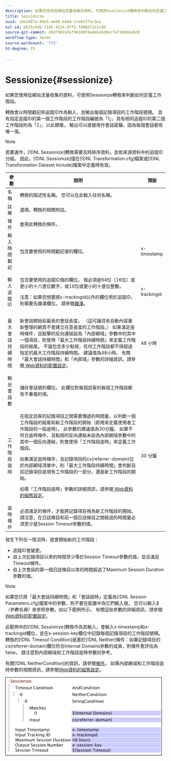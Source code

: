```yaml
---
description: 如果您使用從網站流量收集的資料，可使用Sessionize轉換來判斷如何定義工作階段。
title: Sessionize
uuid: c6e2487a-80e5-4e00-b4d4-2ce013fac3ea
exl-id: bb25cb4b-7185-4524-8ff5-740b672e1cd9
source-git-commit: d9df90242ef96188f4e4b5e6d04cfef196b0a628
workflow-type: tm+mt
source-wordcount: '773'
ht-degree: 1%

---
```


# Sessionize{#sessionize}

如果您使用從網站流量收集的資料，可使用Sessionize轉換來判斷如何定義工作階段。

轉換會以時間戳記和追蹤ID作為輸入，並輸出每個記錄項目的工作階段號碼。 具有指定追蹤ID的第一個工作階段的工作階段編號為「1」，具有相同追蹤ID的第二個工作階段則為「2」，以此類推。 輸出可以直接用作會話密鑰，因為每個會話都有唯一值。

>[!NOTE]
>
>若要運作，[!DNL Sessionize]轉換需要及時排序資料，並依來源資料中的追蹤ID分組。 因此，[!DNL Sessionize]僅在[!DNL Transformation.cfg]檔案或[!DNL Transformation Dataset Include]檔案中定義時有效。

<table id="table_34984DF9340149C0A5016F08EABAD158"> 
 <thead> 
  <tr> 
   <th colname="col1" class="entry"> 參數 </th> 
   <th colname="col2" class="entry"> 說明 </th> 
   <th colname="col3" class="entry"> 預設 </th> 
  </tr> 
 </thead>
 <tbody> 
  <tr> 
   <td colname="col1"> 名稱 </td> 
   <td colname="col2"> 轉換的描述性名稱。 您可以在此輸入任何名稱。 </td> 
   <td colname="col3"> </td> 
  </tr> 
  <tr> 
   <td colname="col1"> 註解 </td> 
   <td colname="col2"> 選填。轉換的相關附註。 </td> 
   <td colname="col3"> </td> 
  </tr> 
  <tr> 
   <td colname="col1"> 條件 </td> 
   <td colname="col2"> 套用此轉換的條件。 </td> 
   <td colname="col3"> </td> 
  </tr> 
  <tr> 
   <td colname="col1"> 輸入時間戳記 </td> 
   <td colname="col2"> 包含要使用的時間戳記值的欄位。 </td> 
   <td colname="col3"> x-timestamp </td> 
  </tr> 
  <tr> 
   <td colname="col1"> 輸入追蹤ID </td> 
   <td colname="col2"> <p>包含要使用的追蹤ID值的欄位。 值必須是64位（16位）或更小的十六進位數字，或16位或更小的十進位整數。 </p> <p> <p>注意：如果您想要將x-trackingid以外的欄位用於追蹤ID，則需要先雜湊欄位。 請參閱<a href="../../../../../home/c-dataset-const-proc/c-data-trans/c-transf-types/c-standard-transf/c-hash.md#concept-9c353923264941c3aea4428fed66d369">雜湊</a>。 </p> </p> </td> 
   <td colname="col3"> x-trackingid </td> 
  </tr> 
  <tr> 
   <td colname="col1"> <p>最大會話持續時間 </p> </td> 
   <td colname="col2">新會話開始前最長的會話長度。 （這可讓具有自動內容重新整理的網頁不會建立任意長度的工作階段。） 如果滿足<span class="wintitle">逾時條件</span>，且點擊的反向連結設為「內部網域」參數中的其中一個項目，則使用「最大工作階段持續時間」來定義工作階段的結尾。 不論包含多少點按，任何工作階段都不得超過指定的最大工作階段持續時間。 建議值為48小時。 有關「最大會話持續時間」和「內部域」參數的詳細資訊，請參閱<a href="../../../../../home/c-dataset-const-proc/c-config-web-data/c-config-web-data.md#concept-9a306b65483a484bb3f6f3c1d7e77519"> Web資料的配置設定</a>。 </td> 
   <td colname="col3"> 48 小時 </td> 
  </tr> 
  <tr> 
   <td colname="col1"> 輸出會話數 </td> 
   <td colname="col2"> 儲存會話號的欄位。 此欄位對每個訪客的每個工作階段都有不重複的值。 </td> 
   <td colname="col3"> </td> 
  </tr> 
  <tr> 
   <td colname="col1"> 工作階段逾時 </td> 
   <td colname="col2"> <p>在指定訪客的記錄項目之間需要傳遞的時間量，以判斷一個工作階段的結尾和新工作階段的開始（即用來定義使用者工作階段的一般逾時）。 此參數的建議值為30分鐘。 如果不符合逾時條件，且點按的反向連結未設為內部網域參數中的其中一個反向連結，則會使用「工作階段逾時」來定義工作階段。 </p> <p> 如果滿足逾時條件，且記錄項目的cs(referrer-domain)位於內部網域清單中，則「最大工作階段持續時間」會判斷目前記錄項目是現有工作階段的一部分，還是新工作階段的開始。 </p> <p> 如需「工作階段逾時」參數的詳細資訊，請參閱<a href="../../../../../home/c-dataset-const-proc/c-config-web-data/c-config-web-data.md#concept-9a306b65483a484bb3f6f3c1d7e77519"> Web資料的組態設定</a>。 </p> </td> 
   <td colname="col3"> 30 分鐘 </td> 
  </tr> 
  <tr> 
   <td colname="col1"> 逾時條件 </td> 
   <td colname="col2"> 必須滿足的條件，才能將記錄項目視為新工作階段的開始。 請注意，在日誌條目和前一個日誌條目之間經過的時間量必須至少是Session Timeout參數的值。 </td> 
   <td colname="col3"> </td> 
  </tr> 
 </tbody> 
</table>

發生下列任一情況時，就會開始新的工作階段：

* 追蹤ID會變更。
* 自上次記錄項目以來的時間至少等於Session Timeout參數的值，並且滿足Timeout條件。
* 自上次會話的第一個日誌條目以來的時間超過了Maximum Session Duration參數的值。

>[!NOTE]
>
>如果您已將「最大會話持續時間」和「會話超時」定義為[!DNL Session Parameters.cfg]檔案中的參數，則不要在配置中為它們輸入值。 您可以輸入&#x200B;*$（參數名稱）*&#x200B;來參照參數，如以下範例所示。 有關這些參數的詳細資訊，請參閱[Web資料的配置設定](../../../../../home/c-dataset-const-proc/c-config-web-data/c-config-web-data.md#concept-9a306b65483a484bb3f6f3c1d7e77519)。

此範例中的[!DNL Sessionize]轉換作為其輸入，會輸入x-timestamp和x-trackingid欄位，並在x-session-key欄位中記錄每個記錄項目的工作階段號碼。 轉換的[!DNL Timeout Condition]是基於[!DNL Neither]條件：如果記錄項目的cs(referrer-domain)欄位符合Internal Domains參數的成員，則條件會評估為false。 請注意對內部網域和工作階段逾時參數的參考。

有關[!DNL NeitherCondition]的資訊，請參閱[條件](../../../../../home/c-dataset-const-proc/c-conditions/c-abt-cond.md)。 如需內部網域和工作階段逾時參數的相關資訊，請參閱[Web資料的組態設定](../../../../../home/c-dataset-const-proc/c-config-web-data/c-config-web-data.md#concept-9a306b65483a484bb3f6f3c1d7e77519)。

![](assets/cfg_TransformationType_Sessionize.png)
